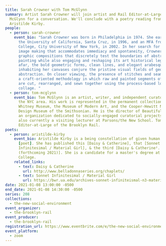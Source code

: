 ```yaml
---
title: Sarah Crowner with Tom McGlynn
summary: Artist Sarah Crowner will join artist and Rail Editor-at-Large Tom
  McGlynn for a conversation. We'll conclude with a poetry reading from
  Aristilde Kirby.
people:
  - person: sarah-crowner
    event_bio: "Sarah Crowner was born in Philadelphia in 1974. She earned a BA from
      the University of California, Santa Cruz, in 1996, and an MFA from Hunter
      College, City University of New York, in 2002. In her search for a mode of
      image making that accommodates immediacy and spontaneity, Crowner creates
      graphic compositions that discretely test the boundaries of abstract
      painting while also engaging and reshaping its art historical legacy. From
      afar, the bold geometric forms, clean lines, and elegant arabesques
      inhabiting her canvases conjure the pristine visual fields of geometric
      abstraction. On closer viewing, the presence of stitches and seams reveals
      a craft-oriented methodology in which raw and painted segments of canvas
      are cut, rearranged, and sewn together using the process-based logic of
      collage. "
  - person: tom-mcglynn
    event_bio: Tom McGlynn is an artist, writer, and independent curator based in
      the NYC area. His work is represented in the permanent collections of the
      Whitney Museum, the Museum of Modern Art, and the Cooper-Hewitt National
      Design Museum of the Smithsonian. He is the director of Beautiful Fields,
      an organization dedicated to socially-engaged curatorial projects, and is
      also currently a visiting lecturer at Parsons/the New School. Tom is an
      Editor-at-Large of the Brooklyn Rail.
poets:
  - person: aristilde-kirby
    event_bio: Aristilde Kirby is a being constellation of given human category
      [poet]. She has published this [Daisy & Catherine], that [Sonnet
      Infinitesimal / Material Girl], & the third [Daisy & Catherine².
      (forthcoming 2021)]. She is a candidate for a master's degree at Bard
      College.
    related_links:
      - text: Daisy & Catherine
        url: http://www.belladonnaseries.org/chaplets/
      - text: Sonnet Infinitesimal / Material Girl
        url: https://bwr.ua.edu/archives-sonnet-infiniteismal-n3-material-girl-n8-aristilde-kirby/
date: 2021-01-08 13:00:00 -0500
end_date: 2021-01-08 14:30:00 -0500
series: 208
collections:
  - the-new-social-environment
event_organizer:
  - the-brooklyn-rail
event_producer:
  - the-brooklyn-rail
registration_url: https://www.eventbrite.com/e/the-new-social-environment-213-sarah-crowner-with-tom-mcglynn-tickets-133865664807
event_platform:
  - zoom
---
```

